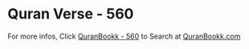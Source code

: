 # Quran Verse - 560 

For more infos, Click [QuranBookk - 560](https://www.quranbookk.com/quran/search?q=560) to Search at [QuranBookk.com](http://quranbookk.com/)